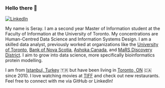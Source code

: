 ### Hello there 👋

[![LinkedIn](https://img.shields.io/badge/LinkedIn-blue?style=flat&logo=Linkedin&logoColor=white&link=https://www.linkedin.com/in/seray-pulluk/)](https://www.linkedin.com/in/seray-pulluk/) 

My name is Seray. I am a second year Master of Information student at the Faculty of Information at the University of Toronto. My concentrations are Human-Centred Data Science and Information Systems Design. I am a skilled data analyst, previously worked at organizations like the [University of Toronto](https://studentlife.utoronto.ca/department/accessibility-services/), [Bank of Nova Scotia](https://en.wikipedia.org/wiki/Scotiabank), [Ashoka Canada](https://en.wikipedia.org/wiki/Ashoka_(non-profit_organization)), and [MaRS Discovery District](https://en.wikipedia.org/wiki/MaRS_Discovery_District). I aim to grow into data science, more specifically bioinformatics protein modelling.

I am from [Istanbul, Turkey](https://en.wikipedia.org/wiki/Istanbul) 🇹🇷 but have been living in [Toronto, ON](https://en.wikipedia.org/wiki/Toronto) 🇨🇦 since 2010. I love watching movies at [TIFF](https://tiff.net/) and check out new restaurants. Feel free to connect with me via GitHub or LinkedIn!

<!--
**pullukse/pullukse** is a ✨ _special_ ✨ repository because its `README.md` (this file) appears on your GitHub profile.

Here are some ideas to get you started:

- 🔭 I’m currently working on ...
- 🌱 I’m currently learning ...
- 👯 I’m looking to collaborate on ...
- 🤔 I’m looking for help with ...
- 💬 Ask me about ...
- 📫 How to reach me: 
- 😄 Pronouns: ...
- ⚡ Fun fact: ...
-->
